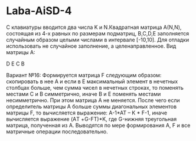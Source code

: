 # Laba-AiSD-4

С клавиатуры вводится два числа K и N.Квадратная матрица А(N,N), состоящая из 4-х равных по размерам подматриц, B,C,D,E
заполняется случайным образом целыми числами в интервале [-10,10]. Для отладки использовать не случайное заполнение,
а целенаправленное. Вид матрицы А:

D E
C B

Вариант №16:
Формируется матрица F следующим образом: скопировать в нее А и  если в Е максимальный элемент в нечетных столбцах
больше, чем сумма чисел в нечетных строках, то поменять местами С и В симметрично, иначе В и Е поменять местами
несимметрично. При этом матрица А не меняется. После чего если определитель матрицы А больше суммы диагональных
элементов матрицы F, то вычисляется выражение: A-1*AT – K * F-1, иначе вычисляется выражение (AТ +G-FТ)*K, где G-нижняя
треугольная матрица, полученная из А. Выводятся по мере формирования А, F и все матричные операции последовательно.
